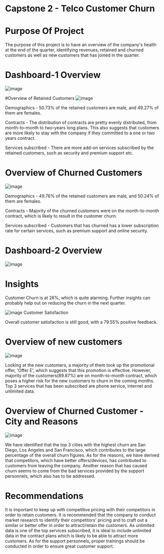# Capstone 2 - Telco Customer Churn



# Purpose Of Project

The purpose of this project is to have an overview of the company's health at the end of the quarter, identifying revenues, retained and churned customers as well as new customers that has joined in the quarter.

# Dashboard-1 Overview

![image](https://user-images.githubusercontent.com/34051347/119115343-a94a3300-ba59-11eb-93cc-d31708bc699f.png)


#Overview of Retained Customers
![image](https://user-images.githubusercontent.com/34051347/119116933-507b9a00-ba5b-11eb-8ddd-8752fa00e3f8.png)

Demographics - 50.73% of the retained customers are male, and 49.27% of them are females.

Contracts - The distribution of contracts are pretty evenly distributed, from month-to-month to two-years long plans. This also suggests that customers are more likely to stay with the company if they committed to a one or two years contract.

Services subscribed - There are more add-on services subscribed by the retained customers, such as security and premium support etc.

# Overview of Churned Customers
![image](https://user-images.githubusercontent.com/34051347/119118059-6ccc0680-ba5c-11eb-951d-846891fee6c4.png)

Demographics - 49.76% of the retained customers are male, and 50.24% of them are females.

Contracts - Majority of the churned customers were on the month-to-month contract, which is likely to result in the customer churn.

Services subscribed - Customers that has churned has a lower subscription rate for certain services, such as premium support and online security.

# Dashboard-2 Overview
![image](https://user-images.githubusercontent.com/34051347/119115390-b5ce8b80-ba59-11eb-8d72-e3cd80b483e2.png)

# Insights
Customer Churn is at 26%, which is quite alarming. Further insights can probably help out on reducing the churn in the next quarter.

![image](https://user-images.githubusercontent.com/34051347/119119093-743fdf80-ba5d-11eb-8251-0e82d95d7563.png)
Customer Satisfaction

Overall customer satisfaction is still good, with a 79.55% positive feedback.

# Overview of new customers
![image](https://user-images.githubusercontent.com/34051347/119119226-96396200-ba5d-11eb-9e09-59a0df4c50be.png)

Looking at the new customers, a majority of them took up the promotional offer, 'Offer E', which suggests that this promotion is effective.
However, majority of the customers(89.87%) are on month-to-month contract, which poses a higher risk for the new customers to churn in the coming months.
Top 3 services that has been subscribed are phone service, internet and unlimited data.

# Overview of Churned Customer - City and Reasons

![image](https://user-images.githubusercontent.com/34051347/119119764-16f85e00-ba5e-11eb-92c5-2b2ac435eab5.png)

We have identified that the top 3 cities with the highest churn are San Diego, Los Angeles and San Francisco, which contributes to the large percentage of the overall churn figures. As for the reasons, we have derived that competitors, which have better offers/devices, has contributed to customers from leaving the company. Another reason that has caused churn seems to come from the bad services provided by the support personnels, which also has to be addressed.


# Recommendations
It is important to keep up with competitive pricing with their competitors in order to retain customers. It is recommended that the company to conduct market research to identify their competitors' pricing and to craft out a similar or better offer in order to attract/retain the customers. As unlimited data is one of the top services subscribed, it is ideal to include unlimited data in the contract plans which is likely to be able to attract more customers. As for the support personnels, proper trainings should be conducted in order to ensure great customer support.











